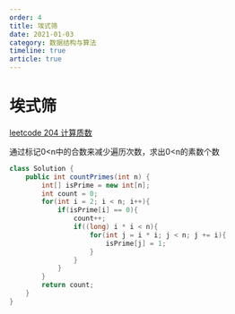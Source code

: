 ```yaml
---
order: 4
title: 埃式筛
date: 2021-01-03
category: 数据结构与算法
timeline: true
article: true
---
```


# 埃式筛

[leetcode 204 计算质数](https://leetcode-cn.com/problems/count-primes/)

通过标记0<n中的合数来减少遍历次数，求出0<n的素数个数

```java
class Solution {
    public int countPrimes(int n) {
        int[] isPrime = new int[n];
        int count = 0;
        for(int i = 2; i < n; i++){
            if(isPrime[i] == 0){
                count++;
                if((long) i * i < n){
                    for(int j = i * i; j < n; j += i){
                        isPrime[j] = 1;
                    }
                }
            }
        }
        return count;
    }
}
```